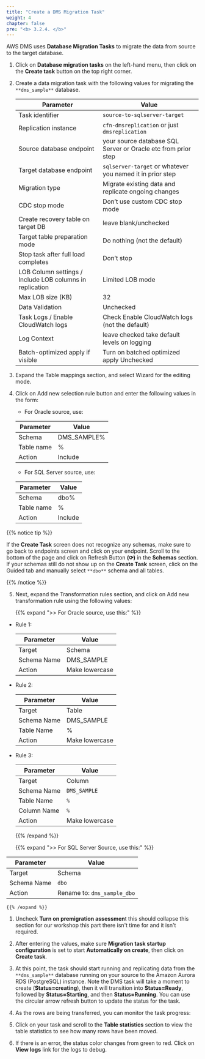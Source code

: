 ```yaml
---
title: "Create a DMS Migration Task"
weight: 4
chapter: false
pre: "<b> 3.2.4. </b>"
---
```


AWS DMS uses **Database Migration Tasks** to migrate the data from source to the target database.

1. Click on **Database migration tasks** on the left-hand menu, then click on the **Create task** button on the top right corner.

1. Create a data migration task with the following values for migrating the `**dms_sample**` database.

    |  Parameter 	|  Value  |
    |------------|---------------|
    |  Task identifier		|  `source-to-sqlserver-target`  |
    |  Replication instance		|  `cfn-dmsreplication` or just `dmsreplication`  |
    |  Source database endpoint		|  your source database SQL Server or Oracle etc from prior step  |
    |  Target database endpoint		|  `sqlserver-target` or whatever you named it in prior step  |
    |  Migration type		|  Migrate existing data and replicate ongoing changes  |
    |  CDC stop mode		|  Don’t use custom CDC stop mode  |
    |  Create recovery table on target DB		|  leave blank/unchecked  |
    |  Target table preparation mode		|  Do nothing (not the default)  |
    |  Stop task after full load completes		|  Don’t stop  |
    |  LOB Column settings / Include LOB columns in replication		|  Limited LOB mode  |
    |  Max LOB size (KB)		|  32  |
    |  Data Validation		|  Unchecked  |
    |  Task Logs / Enable CloudWatch logs		|  Check Enable CloudWatch logs (not the default)  |
    |  Log Context		|  leave checked take default levels on logging  |
    |  Batch-optimized apply if visible		|  Turn on batched optimized apply Unchecked  |

1. Expand the Table mappings section, and select Wizard for the editing mode.

1. Click on Add new selection rule button and enter the following values in the form:

    - For Oracle source, use:

    |  Parameter	 |  Value  |
    |------------|---------------|
    |  Schema	 |  DMS_SAMPLE%  |
    |  Table name	 |  %  |
    |  Action	 |  Include  |

    - For SQL Server source, use:

    |  Parameter	 |  Value  |
    |----------|------------|
    |  Schema	 |  dbo%  |
    |  Table name	 |  %  |
    |  Action	 |  Include  |
    
{{% notice tip %}}

If the **Create Task** screen does not recognize any schemas, make sure to go back to endpoints screen and click on your endpoint. Scroll to the bottom of the page and click on Refresh Button **(⟳)** in the **Schemas** section. If your schemas still do not show up on the **Create Task** screen, click on the Guided tab and manually select `**dbo**` schema and all tables.

{{% /notice %}}

5. Next, expand the Transformation rules section, and click on Add new transformation rule using the following values:

    {{% expand ">>  For Oracle source, use this:" %}}

- Rule 1:

    |  Parameter	 |  Value  |
    |----------|------------|
    |  Target	 |  Schema  |
    |  Schema Name	 |  DMS_SAMPLE  |
    |  Action	 |  Make lowercase  |

- Rule 2:

    |  Parameter	 |  Value  |
    |----------|------------|
    |  Target	 |  Table  |
    |  Schema Name	 |  DMS_SAMPLE  |
    |  Table Name	 |  %  |
    |  Action	 |  Make lowercase  |

- Rule 3:

    |  Parameter	 |  Value  |
    |----------|------------|
    |  Target	 |  Column  |
    |  Schema Name	 |  `DMS_SAMPLE`  |
    |  Table Name	 |  `%`  |
    |  Column Name	 |  `%`  |
    |  Action	 |  Make lowercase  |

    {{% /expand %}}

    {{% expand ">>  For SQL Server Source, use this:" %}}

|  Parameter	 |  Value  |
|----------|------------|
|  Target	 |  Schema  |
|  Schema Name	 |  `dbo`  |
|  Action	 |  Rename to: `dms_sample_dbo`  |

    {{% /expand %}}

1. Uncheck **Turn on premigration assessmen**t this should collapse this section for our workshop this part there isn't time for and it isn't required.

1. After entering the values, make sure **Migration task startup configuration** is set to start **Automatically on create**, then click on **Create task**.

1. At this point, the task should start running and replicating data from the `**dms_sample**` database running on your source to the Amazon Aurora RDS (PostgreSQL) instance. Note the DMS task will take a moment to create (**Status=creating**), then it will transition into **Status=Ready**, followed by **Status=Starting**, and then **Status=Running**. You can use the circular arrow refresh button to update the status for the task.

1. As the rows are being transferred, you can monitor the task progress:

1. Click on your task and scroll to the **Table statistics** section to view the table statistics to see how many rows have been moved.

1. If there is an error, the status color changes from green to red. Click on **View logs** link for the logs to debug.